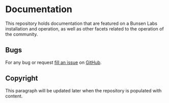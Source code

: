 Documentation
==============

This repository holds documentation that are featured on a Bunsen Labs installation and operation, as well as other facets related to the operation of the community.

Bugs
----

For any bug or request [fill an issue][bug] on [GitHub][ghp].

  [bug]: https://github.com/BunsenLabs/Docs/issues
  [ghp]: https://github.com/BunsenLabs/Docs

Copyright
---------

This paragraph will be updated later when the repository is populated with
content.
